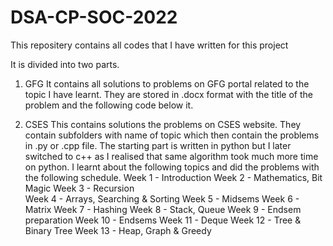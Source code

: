 # DSA-CP-SOC-2022
This repositery contains all codes that I have written for this project

It is divided into two parts. 
1)  GFG
  It contains all solutions to problems on GFG portal related to the topic I have learnt. They are stored in .docx format with the title of the problem and the following code below it.
  
2)  CSES
  This contains solutions the problems on CSES website. They contain subfolders with name of topic which then contain the problems in .py or .cpp file. The starting part is written in python but I later switched to c++ as I realised that same algorithm took much more time on python.
  I learnt about the following topics and did the problems with the following schedule.
  Week 1 - Introduction
  Week 2 -  Mathematics, Bit Magic 
  Week 3 - Recursion  
  Week 4 - Arrays, Searching & Sorting
  Week 5 - Midsems
  Week 6 - Matrix 
  Week 7 - Hashing
  Week 8 -  Stack, Queue
  Week 9 - Endsem preparation
  Week 10 - Endsems
  Week 11 - Deque
  Week 12 - Tree & Binary Tree
  Week 13 - Heap, Graph & Greedy
 
